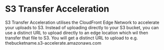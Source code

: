 # S3 Transfer Acceleration
S3 Transfer Acceleration utilises the CloudFront Edge Network to accelerate your uploads to S3.
Instead of uploading directly to your S3 bucket, you can use a distinct URL to upload directly to an edge location which wil then transfer that file to S3.
You will get a distinct URL to upload to e.g. thebucketname.s3-accelerate.amazonaws.com

